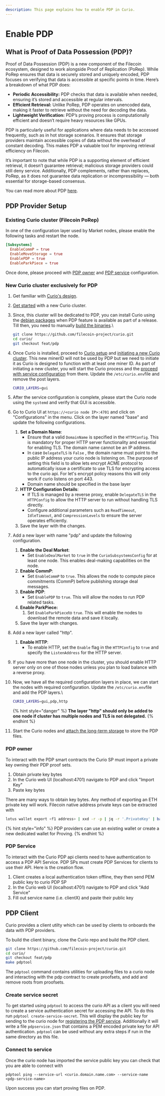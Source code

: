 ```yaml
---
description: This page explains how to enable PDP in Curio.
---
```


# Enable PDP

## What is Proof of Data Possession (PDP)?

Proof of Data Possession (PDP) is a new component of the Filecoin ecosystem, designed to work alongside Proof of Replication (PoRep). While PoRep ensures that data is securely stored and uniquely encoded, PDP focuses on verifying that data is accessible at specific points in time. Here’s a breakdown of what PDP does:

* **Periodic Accessibility:** PDP checks that data is available when needed, ensuring it’s stored and accessible at regular intervals.
* **Efficient Retrieval:** Unlike PoRep, PDP operates on unencoded data, making it faster to retrieve without the need for decoding the data.
* **Lightweight Verification:** PDP’s proving process is computationally efficient and doesn’t require heavy resources like GPUs.

PDP is particularly useful for applications where data needs to be accessed frequently, such as in hot storage scenarios. It ensures that storage providers maintain accessible copies of data without the overhead of constant decoding. This makes PDP a valuable tool for improving retrieval efficiency on Filecoin.

It’s important to note that while PDP is a supporting element of efficient retrieval, it doesn’t guarantee retrieval; malicious storage providers could still deny service. Additionally, PDP complements, rather than replaces, PoRep, as it does not guarantee data replication or incompressibility — both essential for storage-based consensus.

You can read more about PDP [here](https://medium.com/@filoz/the-pdp-journey-an-in-depth-look-at-how-pdp-works-4b6079f4baad).

## PDP Provider Setup

### Existing Curio cluster (Filecoin PoRep)

In one of the configuration layer used by Market nodes, please enable the following tasks and restart the node.

```toml
[Subsystems]
  EnableCommP = true
  EnableMoveStorage = true
  EnablePDP = true
  EnableParkPiece = true
```

Once done, please proceed with [PDP owner](Enable-PDP.md#pdp-owner) and [PDP service](Enable-PDP.md#pdp-service) configuration.

### New Curio cluster exclusively for PDP

1. Get familiar with [Curio's design](../design/).
2. [Get started](../getting-started.md) with a new Curio cluster.
3.  Since, this cluster will be dedicated to PDP, you can install Curio using the [debian packages](../installation.md#debian-package-installation) when PDP feature is available as part of a release. Till then, you need to manually [build the binaries](../installation.md#linux-build-from-source).\


    ```bash
    git clone https://github.com/filecoin-project/curio.git
    cd curio/
    git checkout feat/pdp
    ```


4.  Once Curio is installed, proceed to [Curio setup](../setup.md) and [initiating a new Curio cluster](../setup.md#initiating-a-new-curio-cluster). This new minerID will not be used by PDP but we need to initiate it as Curio is designed to function with at least one miner ID. As part of initiating a new cluster, you will start the Curio process and the [proceed with service configuration](../curio-service.md) from there. Update the `/etc/curio.env`file and remove the post layers.



    ```bash
    CURIO_LAYERS=gui
    ```


5. After the service configuration is complete, please start the Curio node using the `systemd` and verify that GUI is accessible.
6. Go to Curio UI at `https://<curio node IP>:4701` and click on "Configurations" in the menu. Click on the layer named "base" and update the following configurations.
   1. **Set a Domain Name**:
      * Ensure that a valid `DomainName` is specified in the `HTTPConfig`. This is mandatory for proper HTTP server functionality and essential for enabling TLS. The domain name cannot be an IP address.
      * In case `DelegateTLS`  is `False` , the domain name must point to the public IP address your curio node is listening on. The purpose of setting this field is to allow lets encrypt ACME protocol to automatically issue a certificate to use TLS for encrypting access to the curio api. For let's encrypt policy reasons this will only work if curio listens on port 443.
      * Domain name should be specified in the base layer
   2. **HTTP Configuration Details**:
      * If TLS is managed by a reverse proxy, enable `DelegateTLS` in the `HTTPConfig` to allow the HTTP server to run without handling TLS directly.
      * Configure additional parameters such as `ReadTimeout`, `IdleTimeout`, and `CompressionLevels` to ensure the server operates efficiently.
   3. Save the layer with the changes.
7. Add a new layer with name "pdp" and update the following configuration.
   1. **Enable the Deal Market**:
      * Set `EnableDealMarket` to `true` in the `CurioSubsystemsConfig` for at least one node. This enables deal-making capabilities on the node.
   2. **Enable CommP**:
      * Set `EnableCommP` to `true`. This allows the node to compute piece commitments (CommP) before publishing storage deal messages.
   3. **Enable PDP**:
      * Set `EnablePDP` to `true`. This will allow the nodes to run PDP related tasks.
   4. **Enable ParkPiece:**
      1. Set `EnableParkPiece`to `true`. This will enable the nodes to download the remote data and save it locally.
   5. Save the layer with changes.
8. Add a new layer called "http".
   1. **Enable HTTP**:&#x20;
      * To enable HTTP, set the `Enable` flag in the `HTTPConfig` to `true` and specify the `ListenAddress` for the HTTP server.
9. If you have more than one node in the cluster, you should enable HTTP server only on one of those nodes unless you plan to load balance with a reverse proxy.
10. Now, we have all the required configuration layers in place, we can start the nodes with required configuration. Update the `/etc/curio.env`file and add the PDP layers.\


    ```bash
    CURIO_LAYERS=gui,pdp,http
    ```



    {% hint style="danger" %}
    **The layer "http" should only be added to one node if cluster has multiple nodes and TLS is not delegated.**
    {% endhint %}
11. Start the Curio nodes and [attach the long-term storage](../storage-configuration.md#adding-long-term-storage-location) to store the PDP files.

### PDP owner

To interact with the PDP smart contracts the Curio SP must import a private key owning their PDP proof sets.

1. Obtain private key bytes
2. In the Curio web UI (localhost:4701) navigate to PDP and click "Import Key"
3. Paste key bytes

There are many ways to obtain key bytes. Any method of exporting an ETH private key will work. Filecoin native address private keys can be extracted with

```bash
lotus wallet export <f1 address> | xxd -r -p | jq -r '.PrivateKey' | base64 -d | xxd -p -c 32
```

{% hint style="info" %}
PDP providers can use an existing wallet or create a new dedicated wallet for Proving.
{% endhint %}

### PDP Service

To interact with the Curio PDP api clients need to have authentication to access a PDP API Service. PDP SPs must create PDP Services for clients to use their API. Here is the creation flow.

1. Client creates a local authentication token offline, they then send PEM public key to curio PDP SP
2. In the Curio web UI (localhost:4701) navigate to PDP and click "Add Service"
3. Fill out service name (i.e. clientX) and paste their public key

## PDP Client

Curio provides a client utilty which can be used by clients to onboards the data with PDP providers.

To build the client binary, clone the Curio repo and build the PDP client.&#x20;

```bash
git clone https://github.com/filecoin-project/curio.git
cd curio/
git checkout feat/pdp
make pdptool
```

The `pdptool` command contains utilities for uploading files to a curio node and interacting with the pdp contract to create proofsets, and add and remove roots from proofsets.

### Create service secret

To get started using `pdptool` to access the curio API as a client you will need to create a service authentication secret for accessing the API. To do this run `pdptool create-service-secret`. This will display the public key for sending to the curio node for [registering the PDP service](Enable-PDP.md#pdp-service). Additionally it will write a file `pdpservice.json` that contains a PEM encoded private key for API authentication. `pdptool` can be used without any extra steps if run in the same directory as this file.

### Connect to service

Once the curio node has imported the service public key you can check that you are able to connect with

```
pdptool ping --service-url <curio.domain.name.com> --service-name <pdp-service-name>
```

Upon success you can start proving files on PDP.
